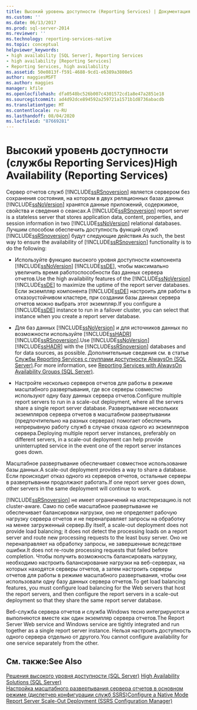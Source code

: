 ```yaml
---
title: Высокий уровень доступности (Reporting Services) | Документация Майкрософт
ms.custom: ''
ms.date: 06/13/2017
ms.prod: sql-server-2014
ms.reviewer: ''
ms.technology: reporting-services-native
ms.topic: conceptual
helpviewer_keywords:
- high availability [SQL Server], Reporting Services
- high availability [Reporting Services]
- Reporting Services, high availability
ms.assetid: 50e0813f-f591-4688-9cd1-e6389a3808e5
author: maggiesMSFT
ms.author: maggies
manager: kfile
ms.openlocfilehash: dfa0548bc526b007c4301572cd1a8e47a2851e18
ms.sourcegitcommit: ad4d92dce894592a259721a1571b1d8736abacdb
ms.translationtype: MT
ms.contentlocale: ru-RU
ms.lasthandoff: 08/04/2020
ms.locfileid: "87669281"
---
```

# <a name="high-availability-reporting-services"></a><span data-ttu-id="fe085-102">Высокий уровень доступности (службы Reporting Services)</span><span class="sxs-lookup"><span data-stu-id="fe085-102">High Availability (Reporting Services)</span></span>
  <span data-ttu-id="fe085-103">Сервер отчетов служб [!INCLUDE[ssRSnoversion](../includes/ssrsnoversion-md.md)] является сервером без сохранения состояния, на котором в двух реляционных базах данных [!INCLUDE[ssNoVersion](../includes/ssnoversion-md.md)] хранятся данные приложений, содержимое, свойства и сведения о сеансах.</span><span class="sxs-lookup"><span data-stu-id="fe085-103">A [!INCLUDE[ssRSnoversion](../includes/ssrsnoversion-md.md)] report server is a stateless server that stores application data, content, properties, and session information in two [!INCLUDE[ssNoVersion](../includes/ssnoversion-md.md)] relational databases.</span></span> <span data-ttu-id="fe085-104">Лучшим способом обеспечить доступность функций служб [!INCLUDE[ssRSnoversion](../includes/ssrsnoversion-md.md)] будут следующие действия.</span><span class="sxs-lookup"><span data-stu-id="fe085-104">As such, the best way to ensure the availability of [!INCLUDE[ssRSnoversion](../includes/ssrsnoversion-md.md)] functionality is to do the following:</span></span>  
  
-   <span data-ttu-id="fe085-105">Используйте функцию высокого уровня доступности компонента [!INCLUDE[ssNoVersion](../includes/ssnoversion-md.md)] [!INCLUDE[ssDE](../includes/ssde-md.md)], чтобы максимально увеличить время работоспособности баз данных сервера отчетов.</span><span class="sxs-lookup"><span data-stu-id="fe085-105">Use the high availability features of the [!INCLUDE[ssNoVersion](../includes/ssnoversion-md.md)] [!INCLUDE[ssDE](../includes/ssde-md.md)] to maximize the uptime of the report server databases.</span></span> <span data-ttu-id="fe085-106">Если экземпляр компонента [!INCLUDE[ssDE](../includes/ssde-md.md)] настроить для работы в отказоустойчивом кластере, при создании базы данных сервера отчетов можно выбрать этот экземпляр.</span><span class="sxs-lookup"><span data-stu-id="fe085-106">If you configure a [!INCLUDE[ssDE](../includes/ssde-md.md)] instance to run in a failover cluster, you can select that instance when you create a report server database.</span></span>  
  
-   <span data-ttu-id="fe085-107">Для баз данных [!INCLUDE[ssNoVersion](../includes/ssnoversion-md.md)] и для источников данных по возможности используйте [!INCLUDE[ssHADR](../includes/sshadr-md.md)] [!INCLUDE[ssRSnoversion](../includes/ssrsnoversion-md.md)].</span><span class="sxs-lookup"><span data-stu-id="fe085-107">Use [!INCLUDE[ssNoVersion](../includes/ssnoversion-md.md)] [!INCLUDE[ssHADR](../includes/sshadr-md.md)] with the [!INCLUDE[ssRSnoversion](../includes/ssrsnoversion-md.md)] databases and for data sources, as possible.</span></span> <span data-ttu-id="fe085-108">Дополнительные сведения см. в статье [Службы Reporting Services с группами доступности AlwaysOn (SQL Server)](../database-engine/availability-groups/windows/reporting-services-with-always-on-availability-groups-sql-server.md).</span><span class="sxs-lookup"><span data-stu-id="fe085-108">For more information, see [Reporting Services with AlwaysOn Availability Groups &#40;SQL Server&#41;](../database-engine/availability-groups/windows/reporting-services-with-always-on-availability-groups-sql-server.md).</span></span>  
  
-   <span data-ttu-id="fe085-109">Настройте несколько серверов отчетов для работы в режиме масштабного развертывания, где все серверы совместно используют одну базу данных сервера отчетов.</span><span class="sxs-lookup"><span data-stu-id="fe085-109">Configure multiple report servers to run in a scale-out deployment, where all the servers share a single report server database.</span></span> <span data-ttu-id="fe085-110">Развертывание нескольких экземпляров сервера отчетов в масштабном развертывании (предпочтительно на разных серверах) помогает обеспечить непрерывную работу служб в случае отказа одного из экземпляров сервера.</span><span class="sxs-lookup"><span data-stu-id="fe085-110">Deploying multiple report server instances, preferably on different servers, in a scale-out deployment can help provide uninterrupted service in the event one of the report server instances goes down.</span></span>  
  
 <span data-ttu-id="fe085-111">Масштабное развертывание обеспечивает совместное использование базы данных.</span><span class="sxs-lookup"><span data-stu-id="fe085-111">A scale-out deployment provides a way to share a database.</span></span> <span data-ttu-id="fe085-112">Если происходит отказ одного из серверов отчетов, остальные серверы в развертывании продолжают работать.</span><span class="sxs-lookup"><span data-stu-id="fe085-112">If one report server goes down, other servers in the same deployment will continue to work.</span></span>  
  
 [!INCLUDE[ssRSnoversion](../includes/ssrsnoversion-md.md)] <span data-ttu-id="fe085-113">не имеет ограничений на кластеризацию.</span><span class="sxs-lookup"><span data-stu-id="fe085-113">is not cluster-aware.</span></span> <span data-ttu-id="fe085-114">Само по себе масштабное развертывание не обеспечивает балансировки нагрузки, оно не определяет рабочую нагрузку сервера отчетов и не перенаправляет запросы на обработку на менее загруженный сервер.</span><span class="sxs-lookup"><span data-stu-id="fe085-114">By itself, a scale-out deployment does not provide load balancing; it does not detect the processing loads on a report server and route new processing requests to the least busy server.</span></span> <span data-ttu-id="fe085-115">Оно не перенаправляет на обработку запросы, не завершенные вследствие ошибки.</span><span class="sxs-lookup"><span data-stu-id="fe085-115">It does not re-route processing requests that failed before completion.</span></span> <span data-ttu-id="fe085-116">Чтобы получить возможность балансировать нагрузку, необходимо настроить балансирование нагрузки на веб-серверах, на которых находятся серверы отчетов, а затем настроить серверы отчетов для работы в режиме масштабного развертывания, чтобы они использовали одну базу данных сервера отчетов.</span><span class="sxs-lookup"><span data-stu-id="fe085-116">To get load balancing features, you must configure load balancing for the Web servers that host the report servers, and then configure the report servers in a scale-out deployment so that they share the same report server database.</span></span>  
  
 <span data-ttu-id="fe085-117">Веб-служба сервера отчетов и служба Windows тесно интегрируются и выполняются вместе как один экземпляр сервера отчетов.</span><span class="sxs-lookup"><span data-stu-id="fe085-117">The Report Server Web service and Windows service are tightly integrated and run together as a single report server instance.</span></span> <span data-ttu-id="fe085-118">Нельзя настроить доступность одного сервера отдельно от другого.</span><span class="sxs-lookup"><span data-stu-id="fe085-118">You cannot configure availability for one service separately from the other.</span></span>  
  
## <a name="see-also"></a><span data-ttu-id="fe085-119">См. также:</span><span class="sxs-lookup"><span data-stu-id="fe085-119">See Also</span></span>  
 <span data-ttu-id="fe085-120">[Решения высокого уровня доступности (SQL Server)](../sql-server/failover-clusters/high-availability-solutions-sql-server.md) </span><span class="sxs-lookup"><span data-stu-id="fe085-120">[High Availability Solutions &#40;SQL Server&#41;](../sql-server/failover-clusters/high-availability-solutions-sql-server.md) </span></span>  
 [<span data-ttu-id="fe085-121">Настройка масштабного развертывания сервера отчетов в основном режиме (диспетчер конфигурации служб SSRS)</span><span class="sxs-lookup"><span data-stu-id="fe085-121">Configure a Native Mode Report Server Scale-Out Deployment &#40;SSRS Configuration Manager&#41;</span></span>](install-windows/configure-a-native-mode-report-server-scale-out-deployment.md)  
  
  
